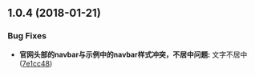 <a name="1.0.4"></a>
## 1.0.4 (2018-01-21)


### Bug Fixes

* **官网头部的navbar与示例中的navbar样式冲突，不居中问题:** 文字不居中 ([7e1cc48](https://github.com/tinper-bee/navbar/commit/7e1cc48))



